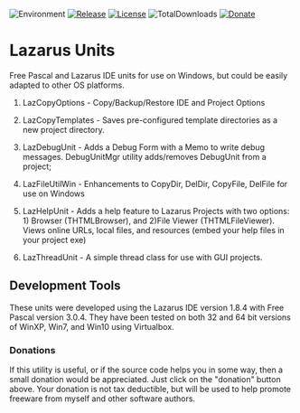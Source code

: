 ![Environment](https://img.shields.io/badge/Windows-XP,%20Vista,%207,%208,%2010-brightgreen.svg)
[![Release](https://img.shields.io/github/release/jasc2v8/pUnits.svg)](https://github.com/jasc2v8/pUnits/releases)
[![License](https://img.shields.io/badge/license-unlicense-yellow.svg)](http://unlicense.org)
![TotalDownloads](https://img.shields.io/github/downloads/jasc2v8/pUnits/total.svg)
[![Donate](https://img.shields.io/badge/Donate-PayPal-red.svg)](https://www.paypal.me/JimDreherHome)

# Lazarus Units

Free Pascal and Lazarus IDE units for use on Windows, but could be easily adapted to other OS platforms.

1. LazCopyOptions - Copy/Backup/Restore IDE and Project Options

1. LazCopyTemplates  - Saves pre-configured template directories as a new project directory.

1. LazDebugUnit    -	Adds a Debug Form with a Memo to write debug messages. DebugUnitMgr utility adds/removes DebugUnit from a project;

1. LazFileUtilWin	- Enhancements to CopyDir, DelDir, CopyFile, DelFile for use on Windows

1. LazHelpUnit  - Adds a help feature to Lazarus Projects with two options: 1) Browser   (THTMLBrowser), and 2)File Viewer (THTMLFileViewer).  Views online URLs, local files, and resources (embed your help files in your project exe)
  
1. LazThreadUnit  - A simple thread class for use with GUI projects.
  
## Development Tools

These units were developed using the Lazarus IDE version 1.8.4 with Free Pascal version 3.0.4.  They have been tested on both 32 and 64 bit versions of WinXP, Win7, and Win10 using Virtualbox.

### Donations

If this utility is useful, or if the source code helps you in some way, then a small donation would be appreciated.  Just click on the "donation" button above.  Your donation is not tax deductible, but will be used to help promote freeware from myself and other software authors.  
